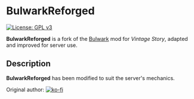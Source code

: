# BulwarkReforged

[![License: GPL v3](https://img.shields.io/badge/License-GPLv3-blue.svg)](https://www.gnu.org/licenses/gpl-3.0)

**BulwarkReforged** is a fork of the [Bulwark](https://mods.vintagestory.at/bulwark) mod for _Vintage Story_, adapted and improved for server use.

## Description

**BulwarkReforged** has been modified to suit the server's mechanics.

Оriginal author:
[![ko-fi](https://ko-fi.com/img/githubbutton_sm.svg)](https://ko-fi.com/O5O1OWKNW)
